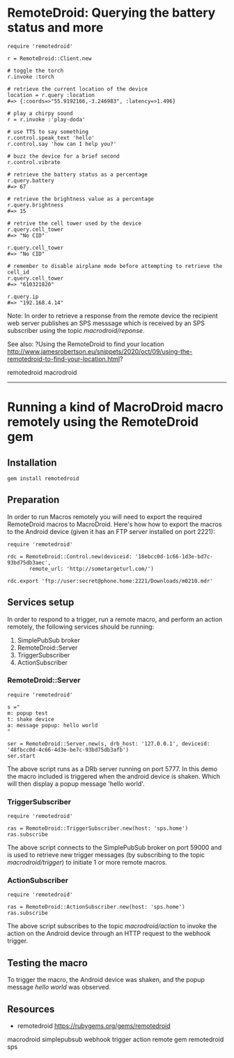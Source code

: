 # RemoteDroid: Querying the battery status and more

    require 'remotedroid'

    r = RemoteDroid::Client.new

    # toggle the torch
    r.invoke :torch 

    # retrieve the current location of the device
    location = r.query :location
    #=> {:coords=>"55.9192166,-3.246983", :latency=>1.496}

    # play a chirpy sound 
    r = r.invoke :'play-doda'

    # use TTS to say something
    r.control.speak_text 'hello'
    r.control.say 'how can I help you?'

    # buzz the device for a brief second
    r.control.vibrate

    # retrieve the battery status as a percentage
    r.query.battery
    #=> 67

    # retrieve the brightness value as a percentage
    r.query.brightness
    #=> 15

    # retrive the cell tower used by the device
    r.query.cell_tower
    #=> "No CID"

    r.query.cell_tower
    #=> "No CID" 

    # remember to disable airplane mode before attempting to retrieve the cell_id 
    r.query.cell_tower
    #=> "610321820"

    r.query.ip
    #=> "192.168.4.14"

Note: In order to retrieve a response from the remote device the recipient web server publishes an SPS messsage which is received by an SPS subscriber using the topic *macrodroid/reponse*.

See also: ?Using the RemoteDroid to find your location http://www.jamesrobertson.eu/snippets/2020/oct/09/using-the-remotedroid-to-find-your-location.html?

remotedroid macrodroid 

-------------------

# Running a kind of MacroDroid macro remotely using the RemoteDroid gem

## Installation

`gem install remotedroid`

## Preparation

In order to run Macros remotely you will need to export the required RemoteDroid macros to MacroDroid. Here's how how to export the macros to the Android device (given it has an FTP server installed on port 2221):

    require 'remotedroid'

    rdc = RemoteDroid::Control.new(deviceid: '18ebcc0d-1c66-1d3e-bd7c-93bd75db3aec', 
           remote_url: 'http://sometargeturl.com/')

    rdc.export 'ftp://user:secret@phone.home:2221/Downloads/m0210.mdr'

## Services setup

In order to respond to a trigger, run a remote macro, and perform an action remotely, the following services should be running:

1. SimplePubSub broker
2. RemoteDroid::Server
3. TriggerSubscriber
4. ActionSubscriber


### RemoteDroid::Server

    require 'remotedroid'

    s ="
    m: popup test
    t: shake device
    a: message popup: hello world
    "

    ser = RemoteDroid::Server.new(s, drb_host: '127.0.0.1', deviceid: '48fbcc0d-4c66-4d3e-be7c-93bd75db3afb')
    ser.start

The above script runs as a DRb server running on port 5777. In this demo the macro included is triggered when the android device is shaken. Which will then display a popup message 'hello world'.

### TriggerSubscriber

    require 'remotedroid'

    ras = RemoteDroid::TriggerSubscriber.new(host: 'sps.home')
    ras.subscribe

The above script connects to the SimplePubSub broker on port 59000 and is used to retrieve new trigger messages (by subscribing to the topic *macrodroid/trigger*) to initiate 1 or more remote macros.

### ActionSubscriber

    require 'remotedroid'

    ras = RemoteDroid::ActionSubscriber.new(host: 'sps.home')
    ras.subscribe

The above script subscribes to the topic *macrodroid/action* to invoke the action on the Android device through an HTTP request to the webhook trigger.


## Testing the macro

To trigger the macro, the Android device was shaken, and the popup message *hello world* was observed.

## Resources

* remotedroid https://rubygems.org/gems/remotedroid

macrodroid simplepubsub webhook trigger action remote gem remotedroid sps
